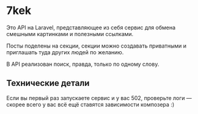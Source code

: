 # 7kek

Это API на Laravel, представляющее из себя сервис для обмена смешными картинками и полезными ссылками.

Посты поделены на секции, секции можно создавать приватными и приглашать туда других людей по желанию.

В API реализован поиск, правда, только по одному слову.

## Технические детали

Если вы первый раз запускаете сервис и у вас 502, проверьте логи — скорее всего у вас всё ещё ставятся зависимости композера :)
